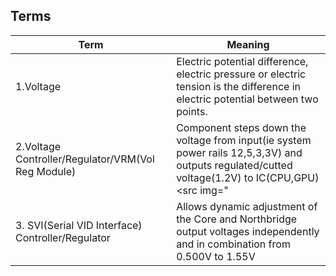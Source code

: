 ## Terms

|Term|Meaning|
|---|---|
|1.Voltage| Electric potential difference, electric pressure or electric tension is the difference in electric potential between two points.|
|2.Voltage Controller/Regulator/VRM(Vol Reg Module)|Component steps down the voltage from input(ie system power rails 12,5,3,3V) and outputs regulated/cutted voltage(1.2V) to IC(CPU,GPU) <src img="|
|3. SVI(Serial VID Interface) Controller/Regulator| Allows dynamic adjustment of the Core and Northbridge output voltages independently and in combination from 0.500V to 1.55V|
